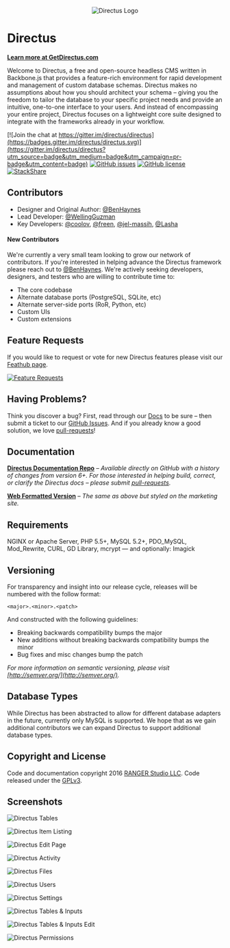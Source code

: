 <p align="center">
<img src="http://getdirectus.com/assets/imgs/directus.png" alt="Directus Logo"/>
</p>

Directus
====================

**[Learn more at GetDirectus.com](http://getdirectus.com)**

Welcome to Directus, a free and open-source headless CMS written in Backbone.js that provides a feature-rich environment for rapid development and management of custom database schemas. Directus makes no assumptions about how you should architect your schema – giving you the freedom to tailor the database to your specific project needs and provide an intuitive, one-to-one interface to your users. And instead of encompassing your entire project, Directus focuses on a lightweight core suite designed to integrate with the frameworks already in your workflow.

[![Join the chat at https://gitter.im/directus/directus](https://badges.gitter.im/directus/directus.svg)](https://gitter.im/directus/directus?utm_source=badge&utm_medium=badge&utm_campaign=pr-badge&utm_content=badge)
[![GitHub issues](https://img.shields.io/github/issues/directus/directus.svg)](https://github.com/directus/directus/issues)
[![GitHub license](https://img.shields.io/badge/license-GPL-blue.svg)](https://raw.githubusercontent.com/directus/directus/master/license.md)
[![StackShare](http://img.shields.io/badge/tech-stack-0690fa.svg?style=flat)](http://stackshare.io/ranger-studio-llc/directus)


## Contributors ##
* Designer and Original Author: [@BenHaynes](https://github.com/BenHaynes)
* Lead Developer: [@WellingGuzman](https://github.com/WellingGuzman)
* Key Developers: [@coolov](https://github.com/coolov), [@freen](https://github.com/freen), [@jel-massih](https://github.com/jel-massih), [@Lasha](https://github.com/Lasha)


#### New Contributors
We're currently a very small team looking to grow our network of contributors. If you're interested in helping advance the Directus framework please reach out to [@BenHaynes](https://github.com/BenHaynes). We're actively seeking developers, designers, and testers who are willing to contribute time to: 
* The core codebase
* Alternate database ports (PostgreSQL, SQLite, etc)
* Alternate server-side ports (RoR, Python, etc)
* Custom UIs
* Custom extensions


## Feature Requests ##
If you would like to request or vote for new Directus features please visit our [Feathub page](http://feathub.com/directus/directus).

[![Feature Requests](http://feathub.com/directus/directus?format=svg)](http://feathub.com/directus/directus)


## Having Problems? ##
Think you discover a bug? First, read through our [Docs](https://github.com/directus/docs) to be sure – then submit a ticket to our [GitHub Issues](https://github.com/directus/directus/issues/new). And if you already know a good solution, we love [pull-requests](https://github.com/directus/directus/pulls)!


## Documentation ##
**[Directus Documentation Repo](https://github.com/directus/docs)** – _Available directly on GitHub with a history of changes from version 6+. For those interested in helping build, correct, or clarify the Directus docs – please submit [pull-requests](https://github.com/directus/docs/pulls)._

**[Web Formatted Version](http://getdirectus.com/docs)** – _The same as above but styled on the marketing site._


## Requirements ##
NGINX or Apache Server, PHP 5.5+, MySQL 5.2+, PDO_MySQL, Mod_Rewrite, CURL, GD Library, mcrypt — and optionally: Imagick


## Versioning ##
For transparency and insight into our release cycle, releases will be numbered with the follow format:

`<major>.<minor>.<patch>`

And constructed with the following guidelines:

* Breaking backwards compatibility bumps the major
* New additions without breaking backwards compatibility bumps the minor
* Bug fixes and misc changes bump the patch

_For more information on semantic versioning, please visit [http://semver.org/](http://semver.org/)._


## Database Types ##
While Directus has been abstracted to allow for different database adapters in the future, currently only MySQL is supported. We hope that as we gain additional contributors we can expand Directus to support additional database types.


## Copyright and License ##
Code and documentation copyright 2016 [RANGER Studio LLC](http://rngr.org/).
Code released under the [GPLv3](http://www.gnu.org/copyleft/gpl.html).


## Screenshots ##
![Directus Tables](http://getdirectus.com/assets/imgs/ss-full-tables.png)


![Directus Item Listing](http://getdirectus.com/assets/imgs/ss-full-item-listing.png)


![Directus Edit Page](http://getdirectus.com/assets/imgs/ss-full-item-edit.png)


![Directus Activity](http://getdirectus.com/assets/imgs/ss-full-activity.png)


![Directus Files](http://getdirectus.com/assets/imgs/ss-full-files.png)


![Directus Users](http://getdirectus.com/assets/imgs/ss-full-users.png)


![Directus Settings](http://getdirectus.com/assets/imgs/ss-full-settings.png)


![Directus Tables & Inputs](http://getdirectus.com/assets/imgs/ss-full-tablesinputs.png)


![Directus Tables & Inputs Edit](http://getdirectus.com/assets/imgs/ss-full-tablesinputs-edit.png)


![Directus Permissions](http://getdirectus.com/assets/imgs/ss-full-permissions.png)
